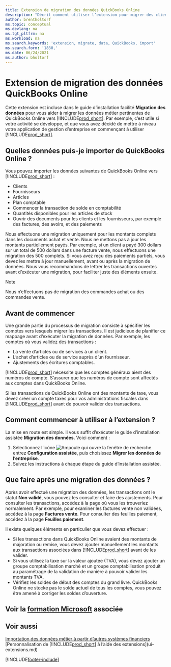 ```yaml
---
title: Extension de migration des données QuickBooks Online
description: "Décrit comment utiliser l’extension pour migrer des clients, des fournisseurs, des articles, et des comptes de QuickBooks Online dans Business\_Central."
author: brentholtorf
ms.topic: conceptual
ms.devlang: na
ms.tgt_pltfrm: na
ms.workload: na
ms.search.keywords: 'extension, migrate, data, QuickBooks, import'
ms.search.form: '1830,'
ms.date: 06/24/2021
ms.author: bholtorf
---
```


# <a name="the-quickbooks-online-data-migration-extension" />Extension de migration des données QuickBooks Online

Cette extension est incluse dans le guide d’installation facilité **Migration des données** pour vous aider à migrer les données métier pertinentes de QuickBooks Online vers [!INCLUDE[prod_short](includes/prod_short.md)]. Par exemple, c’est utile si votre activité se développe, et que vous avez décidé de mettre à niveau votre application de gestion d’entreprise en commençant à utiliser [!INCLUDE[prod_short](includes/prod_short.md)].

## <a name="what-data-can-i-import-from-quickbooks-online" />Quelles données puis-je importer de QuickBooks Online ?

Vous pouvez importer les données suivantes de QuickBooks Online vers [!INCLUDE[prod_short](includes/prod_short.md)] :  

* Clients
* Fournisseurs
* Articles
* Plan comptable
* Commencer la transaction de solde en comptabilité
* Quantités disponibles pour les articles de stock
* Ouvrir des documents pour les clients et les fournisseurs, par exemple des factures, des avoirs, et des paiements

Nous effectuons une migration uniquement pour les montants complets dans les documents achat et vente. Nous ne mettons pas à jour les montants partiellement payés. Par exemple, si un client a payé 300 dollars sur un total de 500 dollars dans une facture vente, nous effectuons une migration des 500 complets. Si vous avez reçu des paiements partiels, vous devez les mettre à jour manuellement, avant ou après la migration de données. Nous vous recommandons de lettrer les transactions ouvertes avant d’exécuter une migration, pour faciliter juste des éléments ensuite.

> [!NOTE]  
> Nous n’effectuons pas de migration des commandes achat ou des commandes vente.

## <a name="before-you-start" />Avant de commencer

Une grande partie du processus de migration consiste à spécifier les comptes vers lesquels migrer les transactions. Il est judicieux de planifier ce mappage avant d’exécuter la migration de données. Par exemple, les comptes où vous validez des transactions :  

* La vente d’articles ou de services à un client.
* L’achat d’articles ou de service auprès d’un fournisseur.  
* Ajustements des écritures comptables.  

[!INCLUDE[prod_short](includes/prod_short.md)] nécessite que les comptes généraux aient des numéros de compte. S’assurer que les numéros de compte sont affectés aux comptes dans QuickBooks Online.

Si les transactions de QuickBooks Online ont des montants de taxe, vous devez créer un compte taxes pour vos administrations fiscales dans [!INCLUDE[prod_short](includes/prod_short.md)] avant de pouvoir valider des transactions.

## <a name="how-do-i-start-using-the-extension" />Comment commencer à utiliser à l’extension ?

La mise en route est simple. Il vous suffit d’exécuter le guide d’installation assistée **Migration des données**. Voici comment :

1. Sélectionnez l’icône ![Ampoule qui ouvre la fenêtre de recherche.](media/ui-search/search_small.png "Dites-moi ce que vous voulez faire") entrez **Configuration assistée**, puis choisissez **Migrer les données de l’entreprise**.
2. Suivez les instructions à chaque étape du guide d’installation assistée.

## <a name="what-do-i-do-after-i-migrate-data" />Que faire après une migration des données ?

Après avoir effectué une migration des données, les transactions ont le statut **Non validé**, vous pouvez les consulter et faire des ajustements. Pour consulter les transactions, accédez à la page où vous les trouveriez normalement. Par exemple, pour examiner les factures vente non validées, accédez à la page **Factures vente**. Pour consulter des feuilles paiement, accédez à la page **Feuilles paiement**.  

Il existe quelques éléments en particulier que vous devez effectuer :

* Si les transactions dans QuickBooks Online avaient des montants de majoration ou remise, vous devez ajouter manuellement les montants aux transactions associées dans [!INCLUDE[prod_short](includes/prod_short.md)] avant de les valider.
* Si vous utilisez la taxe sur la valeur ajoutée (TVA), vous devez ajouter un groupe comptabilisation marché et un groupe comptabilisation produit au paramétrage de la validation de manière à pouvoir valider les montants TVA.
* Vérifiez les soldes de début des comptes du grand livre. QuickBooks Online ne stocke pas le solde actuel de tous les comptes, vous pouvez être amené à corriger les soldes d’ouverture.

## <a name="see-related-microsoft-training" />Voir la [formation Microsoft](/training/modules/migrate-data-dynamics-365-business-central/) associée

## <a name="see-also" />Voir aussi

[Importation des données métier à partir d’autres systèmes financiers](across-import-data-configuration-packages.md)  
[Personnalisation de [!INCLUDE[prod_short](includes/prod_short.md)] à l’aide des extensions](ui-extensions.md)  

[!INCLUDE[footer-include](includes/footer-banner.md)]
